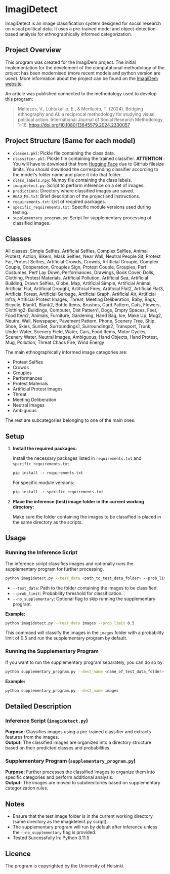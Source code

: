 
# ImagiDetect

ImagiDetect is an image classification system designed for social research on visual political data. It uses a pre-trained model and object-detection-based analysis for ethnographically informed categorization.

## Project Overview

This program was created for the ImagiDem project. The initial implementation for the develoment of the computational methodology of the project has been modernised (more recent models and python version are used). More information about the project can be found on the [ImagiDem website](https://csd.fi/imagidem/).

An article was published connected to the methodology used to develop this program:
> Maltezos, V., Luhtakallio, E., & Meriluoto, T. (2024). Bridging ethnography and AI: a reciprocal methodology for studying visual political action. International Journal of Social Research Methodology, 1–16. https://doi.org/10.1080/13645579.2024.2330057

## Project Structure (Same for each model)

- `classes.pkl`: Pickle file containing the class data.
- `classifier.pkl`: Pickle file containing the trained classifier. **ATTENTION** : You will have to download that from [Hugging Face](https://huggingface.co/Vasilis-Malt/ImagiDetect/tree/main) due to GitHub filesize limits. You should download the corresponding classifier according to the model's folder name and place it into that folder. 
- `class_labels.npy`: Numpy file containing the class labels.
- `imagidetect.py`: Script to perform inference on a set of images.
- `predictions`: Directory where classified images are saved.
- `READ_ME.txt`: Brief description of the project and instructions.
- `requirements.txt`: List of required packages.
- `specific_requirements.txt`: Specific module versions used during testing.
- `supplementary_program.py`: Script for supplementary processing of classified images.

## Classes

All classes:
Simple Selfies, Artificial Selfies, Complex Selfies, Animal Protest, Action, Bikers, Mask Selfies, Near Wall, Neutral People Sit, Protest Far, Protest Selfies, Artificial Crowds, Crowds, Artificial Groupie, Complex Couple, Cooperation, Groupies Sign, Protest Couple, Groupies, Perf Costumes, Perf Lay Down, Performances, Drawings, Book Cover, Dolls, Clothing, Protest Materials, Artificial Pollution, Artificial Sea, Artificial Building, Drawn Selfies, Globe, Map, Artificial Simple, Artificial Animal, Artificial Flat, Artificial Drought, Artificial Fires, Artificial Flat2, Artificial Flat3, Artificial Forest, Artificial Garbage, Artificial Graph, Artificial Air, Artificial Infra, Artificial Protest Images, Threat, Meeting Deliberation, Baby, Bags, Bicycle, Blank1, Blank2, Bottle Items, Brushes, Card Pattern, Cats, Flowers, Clothing2, Buildings, Computer, Dist Pattern1, Dogs, Empty Spaces, Feet, Food Item2, Animals, Furniture, Gardening, Hand Bag, Ice, Make Up, Mug2, Neutral Wall, Newspaper, Pavement Pattern, Phone, Scenery Tree, Ship, Shoe, Skies, SunSet, Surroundings1, Surroundings2, Transport, Trunk, Under Water, Scenery Field, Water, Cars, Food Items, Motor Cycles, Scenery Water, Neutral Images, Ambiguous, Hand Objects, Hand Protest, Mug, Pollution, Threat Chaos Fire, Wind Energy

The main ethnographically informed image categories are:
- Protest Selfies
- Crowds
- Groupies
- Performances
- Protest Materials
- Artificial Protest Images
- Threat
- Meeting Deliberation
- Neutral Images
- Ambiguous

The rest are subcategories belonging to one of the main ones.


## Setup

1. **Install the required packages:**

   Install the necessary packages listed in `requirements.txt` and `specific_requirements.txt`.

   ```bash
   pip install -r requirements.txt
   ```

   For specific module versions:

   ```bash
   pip install -r specific_requirements.txt
   ```

2. **Place the inference (test) image folder in the current working directory:**

   Make sure the folder containing the images to be classified is placed in the same directory as the scripts.

## Usage

### Running the Inference Script

The inference script classifies images and optionally runs the supplementary program for further processing.

```bash
python imagidetect.py --test_data <path_to_test_data_folder> --prob_limit <probability_limit> [--no_supplementary]
```

- `--test_data`: Path to the folder containing the images to be classified.
- `--prob_limit`: Probability threshold for classification.
- `--no_supplementary`: Optional flag to skip running the supplementary program.

**Example:**

```bash
python imagidetect.py --test_data images --prob_limit 0.5
```

This command will classify the images in the `images` folder with a probability limit of 0.5 and run the supplementary program by default.

### Running the Supplementary Program

If you want to run the supplementary program separately, you can do so by:

```bash
python supplementary_program.py --dest_name <name_of_test_data_folder>
```

**Example:**

```bash
python supplementary_program.py --dest_name images
```

## Detailed Description

### Inference Script (`imagidetect.py`)

**Purpose:** Classifies images using a pre-trained classifier and extracts features from the images.  
**Output:** The classified images are organized into a directory structure based on their predicted classes and probabilities.

### Supplementary Program (`supplementary_program.py`)

**Purpose:** Further processes the classified images to organize them into specific categories and perform additional analysis.  
**Output:** The images are moved to subdirectories based on supplementary categorization rules.

## Notes

- Ensure that the test image folder is in the current working directory (same directory as the imagidetect.py script).
- The supplementary program will run by default after inference unless the `--no_supplementary` flag is provided.
- Tested Successfully In: Python 3.11.5

## Licence

The program is copyrighted by the University of Helsinki.

